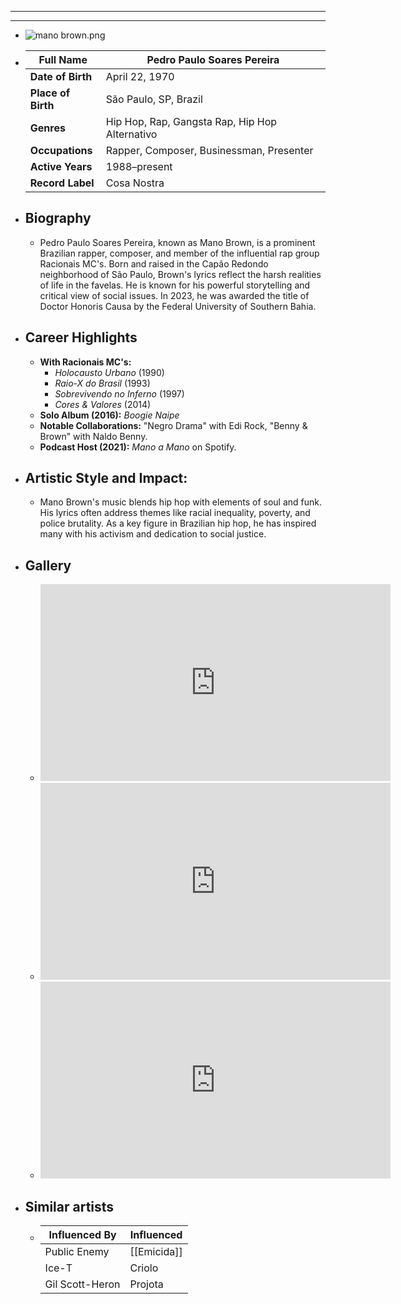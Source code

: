 ---
---



- ---
  ---
- ![mano brown.png](../assets/mano_brown_1717740579467_0.png)
- | **Full Name**     | Pedro Paulo Soares Pereira         |
  |-------------------|------------------------------------|
  | **Date of Birth** | April 22, 1970                    |
  | **Place of Birth**| São Paulo, SP, Brazil              |
  | **Genres**        | Hip Hop, Rap, Gangsta Rap, Hip Hop Alternativo |
  | **Occupations**   | Rapper, Composer, Businessman, Presenter |
  | **Active Years**  | 1988–present                       |
  | **Record Label**  | Cosa Nostra                        |
- ## **Biography**
	- Pedro Paulo Soares Pereira, known as Mano Brown, is a prominent Brazilian rapper, composer, and member of the influential rap group Racionais MC's. Born and raised in the Capão Redondo neighborhood of São Paulo, Brown's lyrics reflect the harsh realities of life in the favelas. He is known for his powerful storytelling and critical view of social issues. In 2023, he was awarded the title of Doctor Honoris Causa by the Federal University of Southern Bahia.
- ## **Career Highlights**
	- **With Racionais MC's:**
		- *Holocausto Urbano* (1990)
		- *Raio-X do Brasil* (1993)
		- *Sobrevivendo no Inferno* (1997)
		- *Cores & Valores* (2014)
	- **Solo Album (2016):** *Boogie Naipe*
	- **Notable Collaborations:** "Negro Drama" with Edi Rock, "Benny & Brown" with Naldo Benny.
	- **Podcast Host (2021):** *Mano a Mano* on Spotify.
- ## **Artistic Style and Impact:**
	- Mano Brown's music blends hip hop with elements of soul and funk. His lyrics often address themes like racial inequality, poverty, and police brutality. As a key figure in Brazilian hip hop, he has inspired many with his activism and dedication to social justice.
- ## **Gallery**
	- <iframe width="560" height="315" src="https://www.youtube.com/embed/jc36BlAEWlQ?si=gCaElzL9ymmHHVVD" title="YouTube video player" frameborder="0" allow="accelerometer; autoplay; clipboard-write; encrypted-media; gyroscope; picture-in-picture; web-share" referrerpolicy="strict-origin-when-cross-origin" allowfullscreen></iframe>
	- <iframe width="560" height="315" src="https://www.youtube.com/embed/dGFxdmuDA4A?si=XGwKaOQ9We_-ZEsB" title="YouTube video player" frameborder="0" allow="accelerometer; autoplay; clipboard-write; encrypted-media; gyroscope; picture-in-picture; web-share" referrerpolicy="strict-origin-when-cross-origin" allowfullscreen></iframe>
	- <iframe width="560" height="315" src="https://www.youtube.com/embed/fgysUhl98As?si=_P2pMFpdDNqZVb24" title="YouTube video player" frameborder="0" allow="accelerometer; autoplay; clipboard-write; encrypted-media; gyroscope; picture-in-picture; web-share" referrerpolicy="strict-origin-when-cross-origin" allowfullscreen></iframe>
- ## Similar artists
	- | Influenced By       | Influenced       |
	  |---------------------|------------------|
	  | Public Enemy    | [[Emicida]]          |
	  | Ice-T           | Criolo           |
	  | Gil Scott-Heron | Projota          |